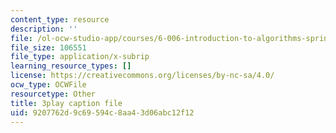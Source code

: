 ```yaml
---
content_type: resource
description: ''
file: /ol-ocw-studio-app/courses/6-006-introduction-to-algorithms-spring-2020/9207762d9c69594c8aa43d06abc12f12_vCIa2h1C9UQ.vtt
file_size: 106551
file_type: application/x-subrip
learning_resource_types: []
license: https://creativecommons.org/licenses/by-nc-sa/4.0/
ocw_type: OCWFile
resourcetype: Other
title: 3play caption file
uid: 9207762d-9c69-594c-8aa4-3d06abc12f12
---
```

